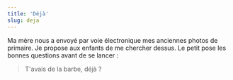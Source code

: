 ```yaml
---
title: 'Déjà'
slug: deja
---
```


Ma mère nous a envoyé par voie électronique mes anciennes photos de primaire. Je
propose aux enfants de me chercher dessus. Le petit pose les bonnes questions
avant de se lancer :

> T'avais de la barbe, déjà ?
